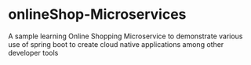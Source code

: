 # onlineShop-Microservices
A sample learning Online Shopping Microservice to demonstrate various use of spring boot to create cloud native applications among other developer tools
